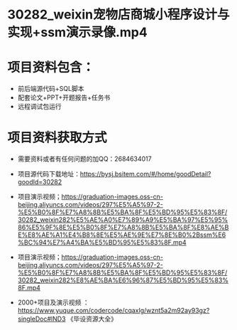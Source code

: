  # 30282_weixin宠物店商城小程序设计与实现+ssm演示录像.mp4
 
 # 项目资料包含：
 * 前后端源代码+SQL脚本
 * 配套论文+PPT+开题报告+任务书
 * 远程调试包运行

 # 项目资料获取方式
 * 需要资料或者有任何问题的加QQ：2684634017

 * 项目源代码下载地址：https://bysj.bsitem.com/#/home/goodDetail?goodId=30282
 
 
 * 项目演示视频；https://graduation-images.oss-cn-beijing.aliyuncs.com/videos/297%E5%A5%97-2-%E5%B0%8F%E7%A8%8B%E5%BA%8F%E5%BD%95%E5%83%8F/30282_weixin282%E5%AE%A0%E7%89%A9%E5%BA%97%E5%95%86%E5%9F%8E%E5%B0%8F%E7%A8%8B%E5%BA%8F%E8%AE%BE%E8%AE%A1%E4%B8%8E%E5%AE%9E%E7%8E%B0%2Bssm%E6%BC%94%E7%A4%BA%E5%BD%95%E5%83%8F.mp4
 
 
 * 项目演示视频；https://graduation-images.oss-cn-beijing.aliyuncs.com/videos/297%E5%A5%97-2-%E5%B0%8F%E7%A8%8B%E5%BA%8F%E5%BD%95%E5%83%8F/30282_weixin282%E8%AE%BA%E6%96%87%E5%BD%95%E5%83%8F.mp4
 

       
 * 2000+项目及演示视频 ：https://www.yuque.com/codercode/cqaxlg/wznt5a2m92ay93gz?singleDoc#lND3 《毕设资源大全》
   
